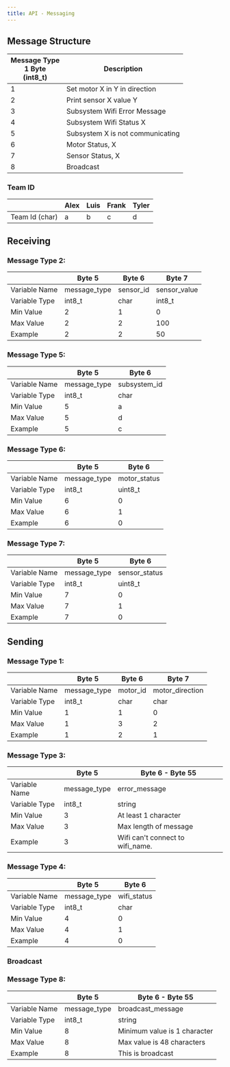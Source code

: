 ```yaml
---
title: API - Messaging
---
```

## Message Structure

| Message Type <br /> 1 Byte <br /> (int8_t)            | Description |
| --------------------------------------------- | ----------- |
|1                                              | Set motor X in Y in direction |
|2                                              | Print sensor X value Y |
|3                                              | Subsystem Wifi Error Message |
|4                                              | Subsystem Wifi Status X |
|5                                              | Subsystem X is not communicating |
|6                                              | Motor Status, X |
|7                                              | Sensor Status, X |
|8                                              | Broadcast |

### Team ID

|  | Alex | Luis | Frank | Tyler |
|--|------|------|-------|-------|
|Team Id (char) | a | b | c | d |

## Receiving

### Message Type 2:

|     | Byte 5 | Byte 6 | Byte 7 |
|------------| --------------| ------------- | ------------- |
| Variable Name | message_type | sensor_id | sensor_value |
|Variable Type | int8_t | char | int8_t |
| Min Value| 2 | 1 | 0 |
| Max Value| 2 | 2 | 100 |
| Example | 2 | 2 | 50 |

### Message Type 5:

|      | Byte 5 | Byte 6 |
|------------| --------------| ------------- |
| Variable Name | message_type | subsystem_id |
|Variable Type | int8_t | char |
| Min Value | 5 | a |
| Max Value| 5 | d |
| Example | 5 | c |

### Message Type 6:

|      | Byte 5 | Byte 6 |
|------------| --------------| ------------- |
| Variable Name | message_type | motor_status |
|Variable Type | int8_t | uint8_t |
| Min Value | 6 | 0 |
| Max Value| 6 | 1 |
| Example | 6 | 0 |

### Message Type 7:

|      | Byte 5 | Byte 6 |
|------------| --------------| ------------- |
| Variable Name | message_type | sensor_status |
|Variable Type | int8_t | uint8_t |
| Min Value | 7 | 0 |
| Max Value| 7 | 1 |
| Example | 7 | 0 |

## Sending

### Message Type 1:

|   | Byte 5 | Byte 6 | Byte 7 |
|------------| --------------| ------------- | ------------- |
| Variable Name | message_type | motor_id | motor_direction |
|Variable Type | int8_t | char | char |
| Min Value| 1 | 1 | 0 |
| Max Value| 1 | 3 | 2 |
| Example | 1 | 2 | 1 |

### Message Type 3:

|      | Byte 5 | Byte 6 - Byte 55 |
|------------| --------------| ------------- |
| Variable Name | message_type | error_message |
|Variable Type | int8_t | string |
| Min Value| 3 | At least 1 character |
| Max Value| 3 | Max length of message |
| Example | 3 | Wifi can't connect to wifi_name. |

### Message Type 4:

|      | Byte 5 | Byte 6 |
|------------| --------------| ------------- |
| Variable Name | message_type | wifi_status |
|Variable Type | int8_t | char |
| Min Value | 4 | 0 |
| Max Value| 4 | 1 |
| Example | 4 | 0 |

### Broadcast

### Message Type 8:

|      | Byte 5 | Byte 6 - Byte 55 |
|------------| --------------| ------------- |
| Variable Name | message_type | broadcast_message |
|Variable Type | int8_t | string |
| Min Value| 8 | Minimum value is 1 character |
| Max Value| 8 | Max value is 48 characters |
| Example | 8 | This is broadcast |
